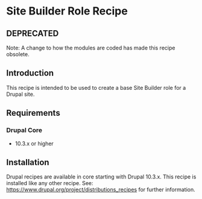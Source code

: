 # Site Builder Role Recipe

## DEPRECATED
Note: A change to how the modules are coded has made this recipe obsolete.

## Introduction
This recipe is intended to be used to create a base Site Builder role for a Drupal site. 
## Requirements
### Drupal Core
- 10.3.x or higher

## Installation
Drupal recipes are available in core starting with Drupal 10.3.x. This recipe is installed like any other recipe. See: https://www.drupal.org/project/distributions_recipes for further information. 
